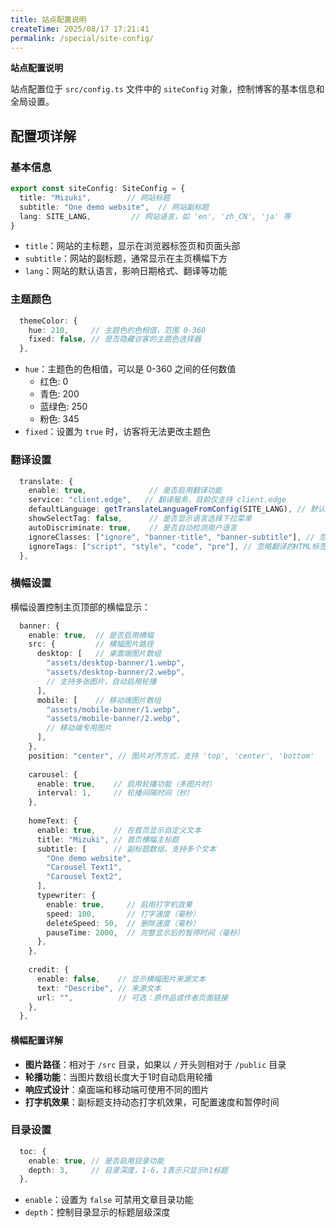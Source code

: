 ```yaml
---
title: 站点配置说明
createTime: 2025/08/17 17:21:41
permalink: /special/site-config/
---
```


**站点配置说明**

站点配置位于 `src/config.ts` 文件中的 `siteConfig` 对象，控制博客的基本信息和全局设置。

## 配置项详解

### 基本信息

```typescript
export const siteConfig: SiteConfig = {
  title: "Mizuki",        // 网站标题
  subtitle: "One demo website",  // 网站副标题
  lang: SITE_LANG,         // 网站语言，如 'en', 'zh_CN', 'ja' 等
}
```

- `title`：网站的主标题，显示在浏览器标签页和页面头部
- `subtitle`：网站的副标题，通常显示在主页横幅下方
- `lang`：网站的默认语言，影响日期格式、翻译等功能

### 主题颜色

```typescript
  themeColor: {
    hue: 210,     // 主题色的色相值，范围 0-360
    fixed: false, // 是否隐藏访客的主题色选择器
  },
```

- `hue`：主题色的色相值，可以是 0-360 之间的任何数值
  - 红色: 0
  - 青色: 200
  - 蓝绿色: 250
  - 粉色: 345
- `fixed`：设置为 `true` 时，访客将无法更改主题色

### 翻译设置

```typescript
  translate: {
    enable: true,              // 是否启用翻译功能
    service: "client.edge",   // 翻译服务，目前仅支持 client.edge
    defaultLanguage: getTranslateLanguageFromConfig(SITE_LANG), // 默认翻译语言
    showSelectTag: false,      // 是否显示语言选择下拉菜单
    autoDiscriminate: true,    // 是否自动检测用户语言
    ignoreClasses: ["ignore", "banner-title", "banner-subtitle"], // 忽略翻译的CSS类名
    ignoreTags: ["script", "style", "code", "pre"], // 忽略翻译的HTML标签
  },
```

### 横幅设置

横幅设置控制主页顶部的横幅显示：

```typescript
  banner: {
    enable: true,  // 是否启用横幅
    src: {         // 横幅图片路径
      desktop: [   // 桌面端图片数组
        "assets/desktop-banner/1.webp",
        "assets/desktop-banner/2.webp",
        // 支持多张图片，自动启用轮播
      ],
      mobile: [    // 移动端图片数组
        "assets/mobile-banner/1.webp",
        "assets/mobile-banner/2.webp",
        // 移动端专用图片
      ],
    },
    position: "center", // 图片对齐方式，支持 'top', 'center', 'bottom'
    
    carousel: {
      enable: true,    // 启用轮播功能（多图片时）
      interval: 1,     // 轮播间隔时间（秒）
    },
    
    homeText: {
      enable: true,    // 在首页显示自定义文本
      title: "Mizuki", // 首页横幅主标题
      subtitle: [      // 副标题数组，支持多个文本
        "One demo website",
        "Carousel Text1",
        "Carousel Text2",
      ],
      typewriter: {
        enable: true,     // 启用打字机效果
        speed: 100,       // 打字速度（毫秒）
        deleteSpeed: 50,  // 删除速度（毫秒）
        pauseTime: 2000,  // 完整显示后的暂停时间（毫秒）
      },
    },
    
    credit: {
      enable: false,    // 显示横幅图片来源文本
      text: "Describe", // 来源文本
      url: "",          // 可选：原作品或作者页面链接
    },
  },
```

#### 横幅配置详解

- **图片路径**：相对于 `/src` 目录，如果以 `/` 开头则相对于 `/public` 目录
- **轮播功能**：当图片数组长度大于1时自动启用轮播
- **响应式设计**：桌面端和移动端可使用不同的图片
- **打字机效果**：副标题支持动态打字机效果，可配置速度和暂停时间

### 目录设置

```typescript
  toc: {
    enable: true, // 是否启用目录功能
    depth: 3,     // 目录深度，1-6，1表示只显示h1标题
  },
```

- `enable`：设置为 `false` 可禁用文章目录功能
- `depth`：控制目录显示的标题层级深度
